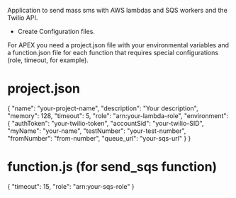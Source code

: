 Application to send mass sms with AWS lambdas and SQS workers and the Twilio API.


- Create Configuration files.

For APEX you need a project.json file with your environmental variables and a function.json file for each function that requires special configurations (role, timeout, for example).

# project.json

{
  "name": "your-project-name",
  "description": "Your description",
  "memory": 128,
  "timeout": 5,
  "role": "arn:your-lambda-role",
  "environment": {
      "authToken": "your-twilio-token",
      "accountSid": "your-twilio-SID",
      "myName": "your-name",
      "testNumber": "your-test-number",
      "fromNumber": "from-number",
      "queue_url": "your-sqs-url"
  }
}

# function.js (for send_sqs function)

{
  "timeout": 15,
  "role": "arn:your-sqs-role"
}
